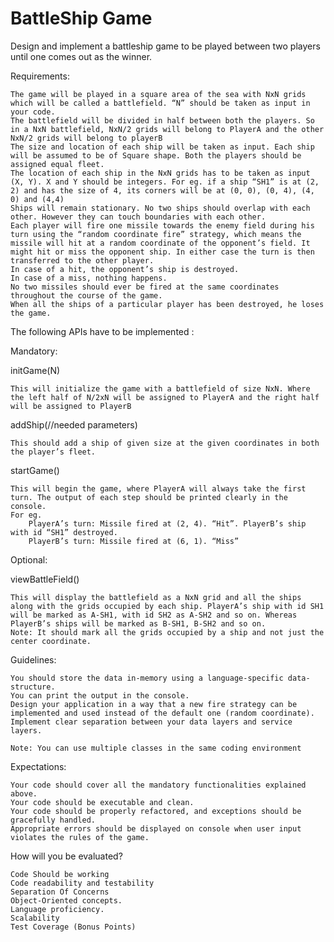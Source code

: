 # BattleShip Game
Design and implement a battleship game to be played between two players until one comes out as the winner.

Requirements:

    The game will be played in a square area of the sea with NxN grids which will be called a battlefield. “N” should be taken as input in your code.
    The battlefield will be divided in half between both the players. So in a NxN battlefield, NxN/2 grids will belong to PlayerA and the other NxN/2 grids will belong to playerB
    The size and location of each ship will be taken as input. Each ship will be assumed to be of Square shape. Both the players should be assigned equal fleet.
    The location of each ship in the NxN grids has to be taken as input (X, Y). X and Y should be integers. For eg. if a ship “SH1” is at (2, 2) and has the size of 4, its corners will be at (0, 0), (0, 4), (4, 0) and (4,4)
    Ships will remain stationary. No two ships should overlap with each other. However they can touch boundaries with each other.
    Each player will fire one missile towards the enemy field during his turn using the “random coordinate fire” strategy, which means the missile will hit at a random coordinate of the opponent’s field. It might hit or miss the opponent ship. In either case the turn is then transferred to the other player.
    In case of a hit, the opponent’s ship is destroyed.
    In case of a miss, nothing happens.
    No two missiles should ever be fired at the same coordinates throughout the course of the game.
    When all the ships of a particular player has been destroyed, he loses the game.

The following APIs have to be implemented :

Mandatory:

initGame(N)

    This will initialize the game with a battlefield of size NxN. Where the left half of N/2xN will be assigned to PlayerA and the right half will be assigned to PlayerB

addShip(//needed parameters)

    This should add a ship of given size at the given coordinates in both the player’s fleet.

startGame()

    This will begin the game, where PlayerA will always take the first turn. The output of each step should be printed clearly in the console.
    For eg.
        PlayerA’s turn: Missile fired at (2, 4). “Hit”. PlayerB’s ship with id “SH1” destroyed.
        PlayerB’s turn: Missile fired at (6, 1). “Miss”

Optional:

viewBattleField()

    This will display the battlefield as a NxN grid and all the ships along with the grids occupied by each ship. PlayerA’s ship with id SH1 will be marked as A-SH1, with id SH2 as A-SH2 and so on. Whereas PlayerB’s ships will be marked as B-SH1, B-SH2 and so on.
    Note: It should mark all the grids occupied by a ship and not just the center coordinate.

Guidelines:

    You should store the data in-memory using a language-specific data-structure.
    You can print the output in the console.
    Design your application in a way that a new fire strategy can be implemented and used instead of the default one (random coordinate).
    Implement clear separation between your data layers and service layers.

    Note: You can use multiple classes in the same coding environment

Expectations:

    Your code should cover all the mandatory functionalities explained above.
    Your code should be executable and clean.
    Your code should be properly refactored, and exceptions should be gracefully handled.
    Appropriate errors should be displayed on console when user input violates the rules of the game.

How will you be evaluated?

    Code Should be working
    Code readability and testability
    Separation Of Concerns
    Object-Oriented concepts.
    Language proficiency.
    Scalability
    Test Coverage (Bonus Points)


